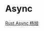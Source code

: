# Async

[Rust Async 杨旭](https://www.bilibili.com/video/BV1Ki4y1C7gj?spm_id_from=333.999.0.0&vd_source=6fb6b0a9f2c53e37caec9fe57bc00c01)
